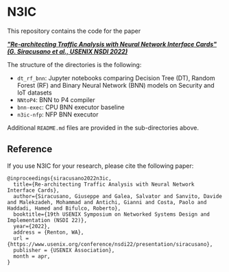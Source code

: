 # N3IC

This repository contains the code for the paper

[***"Re-architecting Traffic Analysis with Neural Network Interface Cards" (G. Siracusano et al., USENIX NSDI 2022)***](https://www.usenix.org/conference/nsdi22/presentation/siracusano)

The structure of the directories is the following:
- `dt_rf_bnn`: Jupyter notebooks comparing Decision Tree (DT), Random Forest (RF) and Binary Neural Network (BNN) models on Security and IoT datasets
- `NNtoP4`: BNN to P4 compiler
- `bnn-exec`: CPU BNN executor baseline
- `n3ic-nfp`: NFP BNN executor

Additional `README.md` files are provided in the sub-directories above.

## Reference
If you use N3IC for your research, please cite the following paper:
```
@inproceedings{siracusano2022n3ic,
  title={Re-architecting Traffic Analysis with Neural Network Interface Cards},
  author={Siracusano, Giuseppe and Galea, Salvator and Sanvito, Davide and Malekzadeh, Mohammad and Antichi, Gianni and Costa, Paolo and Haddadi, Hamed and Bifulco, Roberto},
  booktitle={19th USENIX Symposium on Networked Systems Design and Implementation (NSDI 22)},
  year={2022},
  address = {Renton, WA},
  url = {https://www.usenix.org/conference/nsdi22/presentation/siracusano},
  publisher = {USENIX Association},
  month = apr,
}
```
